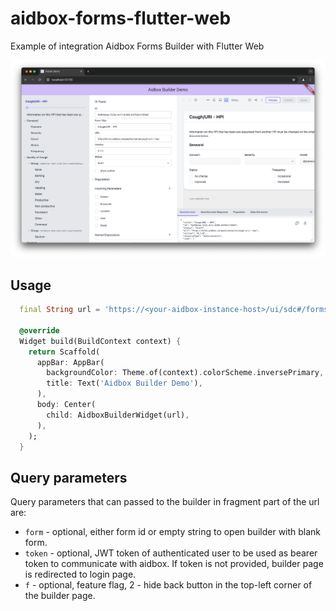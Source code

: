 # aidbox-forms-flutter-web

Example of integration Aidbox Forms Builder with Flutter Web

![Screenshot](screenshot.png)

## Usage

```dart
  final String url = 'https://<your-aidbox-instance-host>/ui/sdc#/forms/builder?form=<form-id>&token=<auth-token>';

  @override
  Widget build(BuildContext context) {
    return Scaffold(
      appBar: AppBar(
        backgroundColor: Theme.of(context).colorScheme.inversePrimary,
        title: Text('Aidbox Builder Demo'),
      ),
      body: Center(
        child: AidboxBuilderWidget(url),
      ),
    );
  }
```

## Query parameters
Query parameters that can passed to the builder in fragment part of the url are:
* `form` - optional, either form id or empty string to open builder with blank form.
* `token` - optional, JWT token of authenticated user to be used as bearer token to communicate with aidbox. If token is not provided, builder page is redirected to login page.
* `f` - optional, feature flag, 2 - hide back button  in the top-left corner of the builder page.
